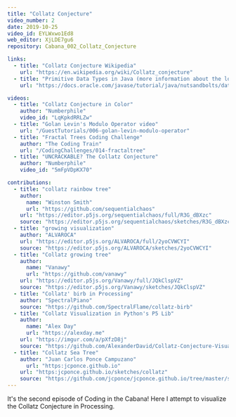 ```yaml
---
title: "Collatz Conjecture"
video_number: 2
date: 2019-10-25
video_id: EYLWxwo1Ed8
web_editor: XjLDE7gu6
repository: Cabana_002_Collatz_Conjecture

links:
  - title: "Collatz Conjecture Wikipedia"
    url: "https://en.wikipedia.org/wiki/Collatz_conjecture"
  - title: "Primitive Data Types in Java (more information about the long type)"
    url: "https://docs.oracle.com/javase/tutorial/java/nutsandbolts/datatypes.html"

videos:
  - title: "Collatz Conjecture in Color"
    author: "Numberphile"
    video_id: "LqKpkdRRLZw"
  - title: "Golan Levin's Modulo Operator video"
    url: "/GuestTutorials/006-golan-levin-modulo-operator"
  - title: "Fractal Trees Coding Challenge"
    author: "The Coding Train"
    url: "/CodingChallenges/014-fractaltree"
  - title: "UNCRACKABLE? The Collatz Conjecture"
    author: "Numberphile"
    video_id: "5mFpVDpKX70"

contributions:
  - title: "collatz rainbow tree"
    author:
      name: "Winston Smith"
      url: "https://github.com/sequentialchaos"
    url: "https://editor.p5js.org/sequentialchaos/full/R3G_dBXzc"
    source: "https://editor.p5js.org/sequentialchaos/sketches/R3G_dBXzc"
  - title: "growing visualization"
    author: "ALVAROCA"
    url: "https://editor.p5js.org/ALVAROCA/full/2yoCVWCYI"
    source: "https://editor.p5js.org/ALVAROCA/sketches/2yoCVWCYI"
  - title: "Collatz growing tree"
    author:
      name: "Vanawy"
      url: "https://github.com/vanawy"
    url: "https://editor.p5js.org/Vanawy/full/JQkClspVZ"
    source: "https://editor.p5js.org/Vanawy/sketches/JQkClspVZ"
  - title: "Collatz' birb in Processing"
    author: "SpectralPiano"
    source: "https://github.com/SpectralFlame/collatz-birb"
  - title: "Collatz Visualization in Python's P5 Lib"
    author:
      name: "Alex Day"
      url: "https://alexday.me"
    url: "https://imgur.com/a/pXfzD8j"
    source: "https://github.com/AlexanderDavid/Collatz-Conjecture-Visualization"
  - title: "Collatz Sea Tree"
    author: "Juan Carlos Ponce Campuzano"
      url: "https:jcponce.github.io"
    url: "https:jcponce.github.io/sketches/collatz"
    source: "https://github.com/jcponce/jcponce.github.io/tree/master/sketches/collatz"
---
```

It's the second episode of Coding in the Cabana! Here I attempt to visualize the Collatz Conjecture in Processing.
